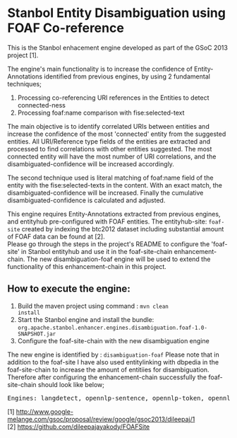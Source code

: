 Stanbol Entity Disambiguation using FOAF Co-reference
======================================================

This is the Stanbol enhacement engine developed as part of the GSoC 2013 project [1]. <br/>

The engine's main functionality is to increase the confidence of Entity-Annotations identified from previous engines, by using 2 fundamental techniques; <br/>
1. Processing co-referencing URI references in the Entities to detect connected-ness<br/>
2. Processing foaf:name comparison with fise:selected-text

The main objective is to identify correlated URIs between entities and increase the confidence of the most 'connected' entity from the suggested entities. 
All URI/Reference type fields of the entities are extracted and processed to find correlations with other entities suggested. The most connected entity will have the most number of URI correlations, and the disambiguated-confidence will be increased accordingly.

The second technique used is literal matching of foaf:name field of the entity with the fise:selected-texts in the content. With an exact match, the disambiguated-confidence will be increased. Finally the cumulative disambiguated-confidence is calculated and adjusted.

This engine requires Entity-Annotations extracted from previous engines, and entityhub pre-configured with FOAF entities. 
The entityhub-site: <code>foaf-site</code> created by indexing the btc2012 dataset including substantial amount of FOAF data can be found at [2]. <br/>
Please go through the steps in the project's README to configure the 'foaf-site' in Stanbol entityhub and use it in the foaf-site-chain enhancement-chain. The new disambiguation-foaf engine will be used to extend the functionality of this enhancement-chain in this project. 

How to execute the engine:
--------------------------
1. Build the maven project using command : <code>mvn clean install</code> 
2. Start the Stanbol engine and install the bundle: <code>org.apache.stanbol.enhancer.engines.disambiguation.foaf-1.0-SNAPSHOT.jar</code> 
3. Configure the foaf-site-chain with the new disambiguation engine

The new engine is identified by : <code>disambiguation-foaf</code>
Please note that in addition to the foaf-site I have also used entitylinking with dbpedia in the foaf-site-chain to increase the amount of entitiies for disambiguation.
Therefore after configuring the enhancement-chain successfully the foaf-site-chain should look like below; <br/>
<pre>
Engines: langdetect, opennlp-sentence, opennlp-token, opennlp-pos, foaf-site-linking, opennlp-ner, dbpediaLinking, disambiguation-foaf
</pre>

[1] http://www.google-melange.com/gsoc/proposal/review/google/gsoc2013/dileepaj/1 <br/>
[2] https://github.com/dileepajayakody/FOAFSite
